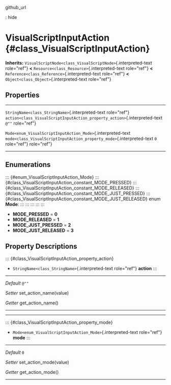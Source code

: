 github\_url

:   hide

VisualScriptInputAction {#class_VisualScriptInputAction}
=======================

**Inherits:**
`VisualScriptNode<class_VisualScriptNode>`{.interpreted-text role="ref"}
**\<** `Resource<class_Resource>`{.interpreted-text role="ref"} **\<**
`Reference<class_Reference>`{.interpreted-text role="ref"} **\<**
`Object<class_Object>`{.interpreted-text role="ref"}

Properties
----------

  ------------------------------------------------------------- --------------------------------------------------------------------------- -------
  `StringName<class_StringName>`{.interpreted-text role="ref"}  `action<class_VisualScriptInputAction_property_action>`{.interpreted-text   `@""`
                                                                role="ref"}                                                                 

  `Mode<enum_VisualScriptInputAction_Mode>`{.interpreted-text   `mode<class_VisualScriptInputAction_property_mode>`{.interpreted-text       `0`
  role="ref"}                                                   role="ref"}                                                                 
  ------------------------------------------------------------- --------------------------------------------------------------------------- -------

Enumerations
------------

::: {#enum_VisualScriptInputAction_Mode}
::: {#class_VisualScriptInputAction_constant_MODE_PRESSED}
::: {#class_VisualScriptInputAction_constant_MODE_RELEASED}
::: {#class_VisualScriptInputAction_constant_MODE_JUST_PRESSED}
::: {#class_VisualScriptInputAction_constant_MODE_JUST_RELEASED}
enum **Mode**:
:::
:::
:::
:::
:::

-   **MODE\_PRESSED** = **0**
-   **MODE\_RELEASED** = **1**
-   **MODE\_JUST\_PRESSED** = **2**
-   **MODE\_JUST\_RELEASED** = **3**

Property Descriptions
---------------------

::: {#class_VisualScriptInputAction_property_action}
-   `StringName<class_StringName>`{.interpreted-text role="ref"}
    **action**
:::

  ----------- --------------------------
  *Default*   `@""`

  *Setter*    set\_action\_name(value)

  *Getter*    get\_action\_name()
  ----------- --------------------------

------------------------------------------------------------------------

::: {#class_VisualScriptInputAction_property_mode}
-   `Mode<enum_VisualScriptInputAction_Mode>`{.interpreted-text
    role="ref"} **mode**
:::

  ----------- --------------------------
  *Default*   `0`

  *Setter*    set\_action\_mode(value)

  *Getter*    get\_action\_mode()
  ----------- --------------------------
